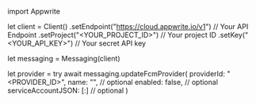 import Appwrite

let client = Client()
    .setEndpoint("https://cloud.appwrite.io/v1") // Your API Endpoint
    .setProject("&lt;YOUR_PROJECT_ID&gt;") // Your project ID
    .setKey("&lt;YOUR_API_KEY&gt;") // Your secret API key

let messaging = Messaging(client)

let provider = try await messaging.updateFcmProvider(
    providerId: "<PROVIDER_ID>",
    name: "<NAME>", // optional
    enabled: false, // optional
    serviceAccountJSON: [:] // optional
)

